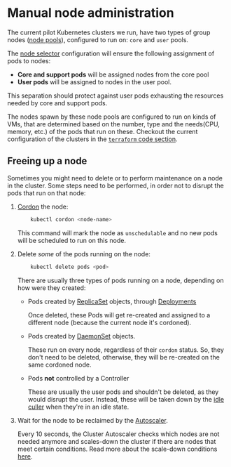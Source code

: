 # Manual node administration

The current pilot Kubernetes clusters we run, have two types of group nodes ([node pools](https://cloud.google.com/kubernetes-engine/docs/concepts/node-pools)), configured to run on: `core` and `user` pools.

The [node selector](https://kubernetes.io/docs/concepts/scheduling-eviction/assign-pod-node/#nodeselector) configuration will ensure the following assignment of pods to nodes:

- **Core and support pods** will be assigned nodes from the core pool
- **User pods** will be assigned to nodes in the user pool.

This separation should protect against user pods exhausting the resources needed by core and support pods.

The nodes spawn by these node pools are configured to run on kinds of VMs, that are determined based on the number, type and the needs(CPU, memory, etc.) of the pods that run on these. Checkout the current configuration of the clusters in the [`terraform` code section](https://github.com/2i2c-org/pilot-hubs/tree/master/terraform).


## Freeing up a node

Sometimes you might need to delete or to perform maintenance on a node in the cluster. Some steps need to be performed, in order not to disrupt the pods that run on that node:

1. [Cordon](https://kubernetes.io/docs/reference/generated/kubectl/kubectl-commands#cordon) the node:
    ```bash
        kubectl cordon <node-name>
    ```
    This command will mark the node as `unschedulable` and no new pods will be scheduled to run on this node.

2. Delete *some* of the pods running on the node:
    ```bash
        kubectl delete pods <pod>
    ```

    There are usually three types of pods running on a node, depending on how were they created:
    * Pods created by [ReplicaSet](https://kubernetes.io/docs/concepts/workloads/controllers/replicaset/) objects, through [Deployments](https://kubernetes.io/docs/concepts/workloads/controllers/deployment/)

        Once deleted, these Pods will get re-created and assigned to a different node (because the current node it's cordoned).
    * Pods created by [DaemonSet](https://kubernetes.io/docs/concepts/workloads/controllers/daemonset/) objects.

        These run on every node, regardless of their `cordon` status. So, they don't need to be deleted, otherwise, they will be re-created on the same cordoned node.
    * Pods **not** controlled by a Controller

        These are usually the user pods and shouldn't be deleted, as they would disrupt the user. Instead, these will be taken down by the [idle culler](https://github.com/jupyterhub/jupyterhub-idle-culler) when they're in an idle state.

3. Wait for the node to be reclaimed by the [Autoscaler](https://kubernetes.io/docs/tasks/run-application/horizontal-pod-autoscale/).

   Every 10 seconds, the Cluster Autoscaler checks which nodes are not needed anymore and scales-down the cluster if there are nodes that meet certain conditions. Read more about the scale-down conditions [here](https://github.com/kubernetes/autoscaler/blob/master/cluster-autoscaler/FAQ.md#how-does-scale-down-work).
